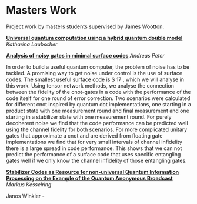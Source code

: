 # Masters Work
Project work by masters students supervised by James Wootton.

**[Universal quantum computation using a hybrid quantum double model](masters_work/blob/master/Laubscher_Universal_quantum_computation_using_a_hybrid_quantum_double_model.pdf)**
*Katharina Laubscher*

**[Analysis of noisy gates in minimal surface codes](masters_work/blob/master/Peter_Analysis_of_noisy_gates_in_minimal_surface_codes.pdf)**
*Andreas Peter*

In order to build a useful quantum computer, the problem of noise
has to be tackled. A promising way to get noise under control is the use of
surface codes. The smallest useful surface code is S 17 , which we will analyse in
this work. Using tensor network methods, we analyse the connection between
the fidelity of the cnot-gates in a code with the performance of the code itself
for one round of error correction. Two scenarios were calculated for different
cnot inspired by quantum dot implementations, one starting in a product
state with one measurement round and final measurement and one starting in
a stabilizer state with one measurement round. For purely decoherent noise we
find that the code performance can be predicted well using the channel fidelity
for both scenarios. For more complicated unitary gates that approximate a
cnot and are derived from floating gate implementations we find that for very
small intervals of channel infidelity there is a large spread in code performance.
This shows that we can not predict the performance of a surface code that uses
specific entangling gates well if we only know the channel infidelity of those
entangling gates.

**[Stabilizer Codes as Resource for non-universal Quantum Information
Processing on the Example of the Quantum Anonymous Broadcast](masters_work/blob/master/Kesselring_Stabilizer_codes_as_resource_for_non-universal_quantum_information_processing_on_the_example_of_the_quantum_anonymous_broadcast.pdf)**
*Markus Kesselring*

Janos Winkler - 



